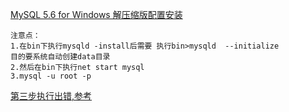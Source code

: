 [MySQL 5.6 for Windows 解压缩版配置安装](https://www.baidu.com/s?ie=utf-8&f=3&rsv_bp=1&rsv_idx=1&tn=baidu&wd=mysqld%20uninstall&oq=mysql%20%E5%8D%B8%E8%BD%BD&rsv_pq=df7776cf00007e4d&rsv_t=1d79Q8ICNzTh6EpN2wuy8npqbOVm0ZrBBf2AVSTkxdGID9BBBZ%2BlF9t46sA&rqlang=cn&rsv_enter=1&inputT=8920&rsv_sug3=71&rsv_sug1=72&rsv_sug7=100&rsv_sug2=0&prefixsug=mysqld%20un&rsp=0&rsv_sug4=58999)
```
注意点：
1.在bin下执行mysqld -install后需要 执行bin>mysqld  --initialize
目的要系统自动创建data目录
2.然后在bin下执行net start mysql 
3.mysql -u root -p
```
[第三步执行出错,参考](https://zhidao.baidu.com/question/1603863845338636507.html?fr=iks&word=1045+access+denied+for+user+%26%2339%3Broot%26%2339%3B%40localhost%26%2339%3B%26lt%3Busing+password%3ANo%29&ie=gbk)
